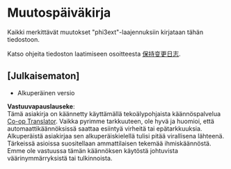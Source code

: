 <!--
CO_OP_TRANSLATOR_METADATA:
{
  "original_hash": "dbb0b6218ce5f9cf0ede8f4201f6ad58",
  "translation_date": "2025-05-09T04:48:54+00:00",
  "source_file": "code/07.Lab/01/AIPC/extensions/phi3ext/CHANGELOG.md",
  "language_code": "fi"
}
-->
# Muutospäiväkirja

Kaikki merkittävät muutokset "phi3ext"-laajennuksiin kirjataan tähän tiedostoon.

Katso ohjeita tiedoston laatimiseen osoitteesta [保持变更日志](http://keepachangelog.com/).

## [Julkaisematon]

- Alkuperäinen versio

**Vastuuvapauslauseke**:  
Tämä asiakirja on käännetty käyttämällä tekoälypohjaista käännöspalvelua [Co-op Translator](https://github.com/Azure/co-op-translator). Vaikka pyrimme tarkkuuteen, ole hyvä ja huomioi, että automaattikäännöksissä saattaa esiintyä virheitä tai epätarkkuuksia. Alkuperäistä asiakirjaa sen alkuperäiskielellä tulisi pitää virallisena lähteenä. Tärkeissä asioissa suositellaan ammattilaisen tekemää ihmiskäännöstä. Emme ole vastuussa tämän käännöksen käytöstä johtuvista väärinymmärryksistä tai tulkinnoista.